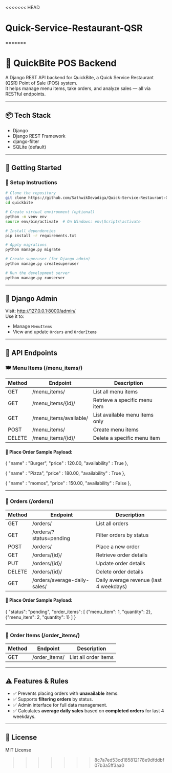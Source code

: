 <<<<<<< HEAD
# Quick-Service-Restaurant-QSR
=======

# 🍔 QuickBite POS Backend

A Django REST API backend for QuickBite, a Quick Service Restaurant (QSR) Point of Sale (POS) system.  
It helps manage menu items, take orders, and analyze sales — all via RESTful endpoints.

---

## 📦 Tech Stack

- Django
- Django REST Framework
- django-filter
- SQLite (default)

---

## 🚀 Getting Started

### 🔧 Setup Instructions

```bash
# Clone the repository
git clone https://github.com/SathwikDevadiga/Quick-Service-Restaurant-QSR.git
cd quickbite

# Create virtual environment (optional)
python -m venv env
source env/bin/activate  # On Windows: env\Scripts\activate

# Install dependencies
pip install -r requirements.txt

# Apply migrations
python manage.py migrate

# Create superuser (for Django admin)
python manage.py createsuperuser

# Run the development server
python manage.py runserver
```

---

## 🔐 Django Admin

Visit: http://127.0.0.1:8000/admin/  
Use it to:
- Manage `MenuItems`
- View and update `Orders` and `OrderItems`

---

## 📖 API Endpoints

### 🍽️ Menu Items (/menu_items/)

| Method | Endpoint                      | Description                        |
|--------|-------------------------------|------------------------------------|
| GET    | /menu_items/                  | List all menu items                |
| GET    | /menu_items/{id}/             | Retrieve a specific menu item      |
| GET    | /menu_items/available/        | List available menu items only     |
| POST   | /menu_items/                  | Create menu items		      |
| DELETE | /menu_items/{id}/             | Delete a specific menu item        |

#### 🔁 Place Order Sample Payload:
{
    "name" : "Burger",
    "price" : 120.00,
    "availability" : True
},

{
    "name" : "Pizza",
    "price" : 180.00,
    "availability" : True
},

{
    "name" : "momos",
    "price" : 150.00,
    "availability" : False
},

---

### 🧾 Orders (/orders/)

| Method | Endpoint                              | Description                         |
|--------|----------------------------------------|-------------------------------------|
| GET    | /orders/                               | List all orders                     |
| GET    | /orders/?status=pending                | Filter orders by status             |
| POST   | /orders/                               | Place a new order                   |
| GET    | /orders/{id}/                          | Retrieve order details              |
| PUT    | /orders/{id}/  	                      | Update order details                |		
| DELETE | /orders/{id}/                          | Delete order details                |
| GET    | /orders/average-daily-sales/           | Daily average revenue (last 4 weekdays) |

#### 🔁 Place Order Sample Payload:

{
  "status": "pending",
  "order_items": [
    {"menu_item": 1, "quantity": 2},
    {"menu_item": 2, "quantity": 1}
  ]
}

---

### 🧾 Order Items (/order_items/)

| Method | Endpoint          | Description             |
|--------|-------------------|-------------------------|
| GET    | /order_items/     | List all order items    |

---

## ⚠️ Features & Rules

- ✅ Prevents placing orders with **unavailable** items.
- ✅ Supports **filtering orders** by status.
- ✅ Admin interface for full data management.
- ✅ Calculates **average daily sales** based on **completed orders** for last 4 weekdays.

---


## 📄 License

MIT License
>>>>>>> 8c7a7ed53cd185812178e9dfddbf07b3a5ff3aa0
